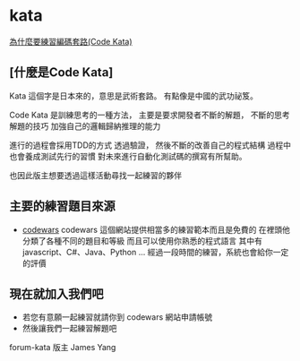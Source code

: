 # kata

[為什麼要練習編碼套路(Code Kata)](http://codingpy.com/article/why-do-code-katas/)

##  [什麼是Code Kata] 

Kata 這個字是日本來的，意思是武術套路。
有點像是中國的武功祕笈。

Code Kata 是訓練思考的一種方法，
主要是要求開發者不斷的解題，
不斷的思考解題的技巧
加強自己的邏輯歸納推理的能力

進行的過程會採用TDD的方式
透過驗證，
然後不斷的改善自己的程式結構
過程中也會養成測試先行的習慣
對未來進行自動化測試碼的撰寫有所幫助。

也因此版主想要透過這樣活動尋找一起練習的夥伴

## 主要的練習題目來源
* [codewars](http://www.codewars.com/)
codewars 這個網站提供相當多的練習範本而且是免費的
在裡頭他分類了各種不同的題目和等級
而且可以使用你熟悉的程式語言
其中有 javascript、C#、Java、Python ...
經過一段時間的練習，系統也會給你一定的評價

## 現在就加入我們吧
* 若您有意願一起練習就請你到 codewars 網站申請帳號
* 然後讓我們一起練習解題吧

forum-kata 版主 James Yang 
